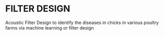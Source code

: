 # FILTER DESIGN
Acoustic Filter Design to identify the diseases in chicks in various poultry farms via machine learning or filter design
